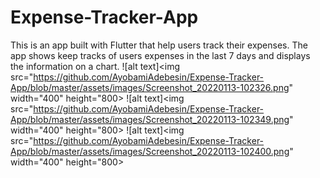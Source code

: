 # Expense-Tracker-App
This is an app built with Flutter that help users track their expenses. The app shows keep tracks of users expenses in the last 7 days and displays the information on a chart.
![alt text]<img src="https://github.com/AyobamiAdebesin/Expense-Tracker-App/blob/master/assets/images/Screenshot_20220113-102326.png" width="400" height="800>
![alt text]<img src="https://github.com/AyobamiAdebesin/Expense-Tracker-App/blob/master/assets/images/Screenshot_20220113-102349.png" width="400" height="800>
![alt text]<img src="https://github.com/AyobamiAdebesin/Expense-Tracker-App/blob/master/assets/images/Screenshot_20220113-102400.png" width="400" height="800>

